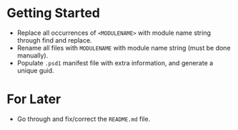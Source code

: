 # Getting Started

- Replace all occurrences of `<MODULENAME>` with module name string through find and replace.
- Rename all files with `MODULENAME` with module name string (must be done manually).
- Populate `.psd1` manifest file with extra information, and generate a unique guid.

# For Later

- Go through and fix/correct the `README.md` file.